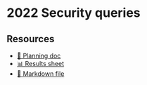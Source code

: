 # 2022 Security queries

<!--
  This directory contains all of the 2022 Security chapter queries.

  Each query should have a corresponding `metric_name.sql` file.
  Note that readers are linked to this directory, so try to make the SQL file names descriptive for easy browsing.

  Analysts: if helpful, you can use this README to give additional info about the queries.
-->

## Resources

- [📄 Planning doc][~google-doc]
- [📊 Results sheet][~google-sheets]
- [📝 Markdown file][~chapter-markdown]

[~google-doc]: https://docs.google.com/document/d/1vit05gwIZI9oE-AM1D0hZDNDl3sZ-8fAMlLIJ4b8Cg0/edit?usp=sharing
[~google-sheets]: https://docs.google.com/spreadsheets/d/1cwJ43NL2IN2PxJa5oiOoJCRkSh566XE_k9uHnGJdWeg/edit?usp=sharing
[~chapter-markdown]: https://github.com/HTTPArchive/almanac.httparchive.org/tree/main/src/content/en/2022/security.md